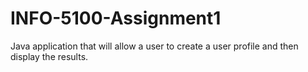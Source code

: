 # INFO-5100-Assignment1
Java application that will allow a user to create a user profile and then display the results.
